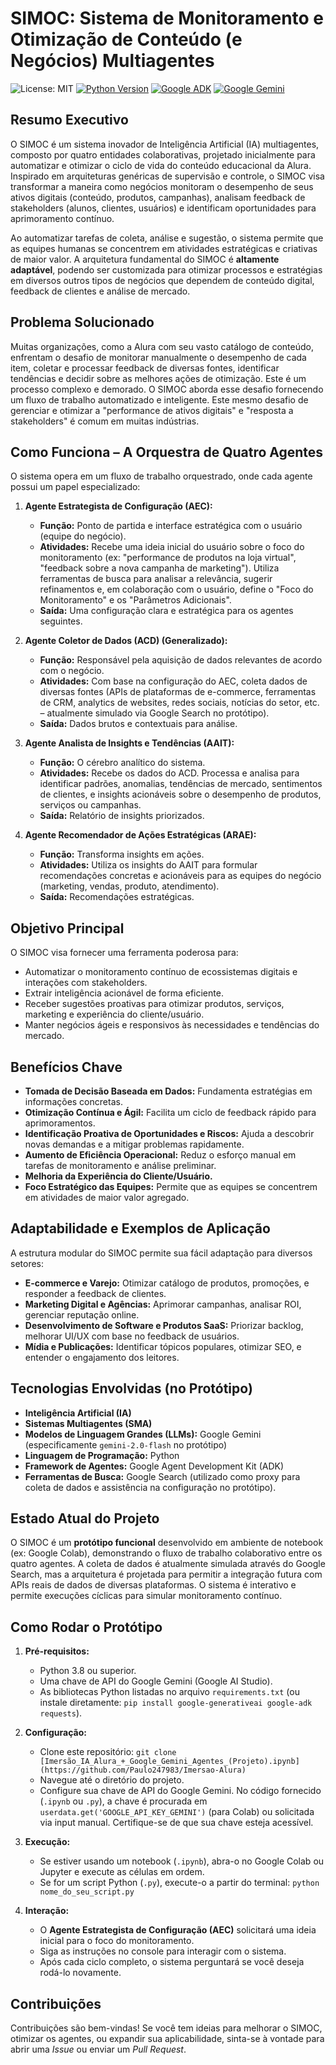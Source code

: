 # SIMOC: Sistema de Monitoramento e Otimização de Conteúdo (e Negócios) Multiagentes

![License: MIT](https://img.shields.io/badge/License-MIT-yellow.svg)
[![Python Version](https://img.shields.io/badge/python-3.8+-blue.svg)](https://www.python.org/downloads/)
[![Google ADK](https://img.shields.io/badge/Framework-Google%20ADK-orange.svg)](https://github.com/google/agent-development-kit)
[![Google Gemini](https://img.shields.io/badge/LLM-Google%20Gemini-green.svg)](https://deepmind.google/technologies/gemini/)

## Resumo Executivo

O SIMOC é um sistema inovador de Inteligência Artificial (IA) multiagentes, composto por quatro entidades colaborativas, projetado inicialmente para automatizar e otimizar o ciclo de vida do conteúdo educacional da Alura. Inspirado em arquiteturas genéricas de supervisão e controle, o SIMOC visa transformar a maneira como negócios monitoram o desempenho de seus ativos digitais (conteúdo, produtos, campanhas), analisam feedback de stakeholders (alunos, clientes, usuários) e identificam oportunidades para aprimoramento contínuo.

Ao automatizar tarefas de coleta, análise e sugestão, o sistema permite que as equipes humanas se concentrem em atividades estratégicas e criativas de maior valor. A arquitetura fundamental do SIMOC é **altamente adaptável**, podendo ser customizada para otimizar processos e estratégias em diversos outros tipos de negócios que dependem de conteúdo digital, feedback de clientes e análise de mercado.

## Problema Solucionado

Muitas organizações, como a Alura com seu vasto catálogo de conteúdo, enfrentam o desafio de monitorar manualmente o desempenho de cada item, coletar e processar feedback de diversas fontes, identificar tendências e decidir sobre as melhores ações de otimização. Este é um processo complexo e demorado. O SIMOC aborda esse desafio fornecendo um fluxo de trabalho automatizado e inteligente. Este mesmo desafio de gerenciar e otimizar a "performance de ativos digitais" e "resposta a stakeholders" é comum em muitas indústrias.

## Como Funciona – A Orquestra de Quatro Agentes

O sistema opera em um fluxo de trabalho orquestrado, onde cada agente possui um papel especializado:

1.  **Agente Estrategista de Configuração (AEC):**
    *   **Função:** Ponto de partida e interface estratégica com o usuário (equipe do negócio).
    *   **Atividades:** Recebe uma ideia inicial do usuário sobre o foco do monitoramento (ex: "performance de produtos na loja virtual", "feedback sobre a nova campanha de marketing"). Utiliza ferramentas de busca para analisar a relevância, sugerir refinamentos e, em colaboração com o usuário, define o "Foco do Monitoramento" e os "Parâmetros Adicionais".
    *   **Saída:** Uma configuração clara e estratégica para os agentes seguintes.

2.  **Agente Coletor de Dados (ACD) (Generalizado):**
    *   **Função:** Responsável pela aquisição de dados relevantes de acordo com o negócio.
    *   **Atividades:** Com base na configuração do AEC, coleta dados de diversas fontes (APIs de plataformas de e-commerce, ferramentas de CRM, analytics de websites, redes sociais, notícias do setor, etc. – atualmente simulado via Google Search no protótipo).
    *   **Saída:** Dados brutos e contextuais para análise.

3.  **Agente Analista de Insights e Tendências (AAIT):**
    *   **Função:** O cérebro analítico do sistema.
    *   **Atividades:** Recebe os dados do ACD. Processa e analisa para identificar padrões, anomalias, tendências de mercado, sentimentos de clientes, e insights acionáveis sobre o desempenho de produtos, serviços ou campanhas.
    *   **Saída:** Relatório de insights priorizados.

4.  **Agente Recomendador de Ações Estratégicas (ARAE):**
    *   **Função:** Transforma insights em ações.
    *   **Atividades:** Utiliza os insights do AAIT para formular recomendações concretas e acionáveis para as equipes do negócio (marketing, vendas, produto, atendimento).
    *   **Saída:** Recomendações estratégicas.

## Objetivo Principal

O SIMOC visa fornecer uma ferramenta poderosa para:
*   Automatizar o monitoramento contínuo de ecossistemas digitais e interações com stakeholders.
*   Extrair inteligência acionável de forma eficiente.
*   Receber sugestões proativas para otimizar produtos, serviços, marketing e experiência do cliente/usuário.
*   Manter negócios ágeis e responsivos às necessidades e tendências do mercado.

## Benefícios Chave

*   **Tomada de Decisão Baseada em Dados:** Fundamenta estratégias em informações concretas.
*   **Otimização Contínua e Ágil:** Facilita um ciclo de feedback rápido para aprimoramentos.
*   **Identificação Proativa de Oportunidades e Riscos:** Ajuda a descobrir novas demandas e a mitigar problemas rapidamente.
*   **Aumento de Eficiência Operacional:** Reduz o esforço manual em tarefas de monitoramento e análise preliminar.
*   **Melhoria da Experiência do Cliente/Usuário.**
*   **Foco Estratégico das Equipes:** Permite que as equipes se concentrem em atividades de maior valor agregado.

## Adaptabilidade e Exemplos de Aplicação

A estrutura modular do SIMOC permite sua fácil adaptação para diversos setores:

*   **E-commerce e Varejo:** Otimizar catálogo de produtos, promoções, e responder a feedback de clientes.
*   **Marketing Digital e Agências:** Aprimorar campanhas, analisar ROI, gerenciar reputação online.
*   **Desenvolvimento de Software e Produtos SaaS:** Priorizar backlog, melhorar UI/UX com base no feedback de usuários.
*   **Mídia e Publicações:** Identificar tópicos populares, otimizar SEO, e entender o engajamento dos leitores.

## Tecnologias Envolvidas (no Protótipo)

*   **Inteligência Artificial (IA)**
*   **Sistemas Multiagentes (SMA)**
*   **Modelos de Linguagem Grandes (LLMs):** Google Gemini (especificamente `gemini-2.0-flash` no protótipo)
*   **Linguagem de Programação:** Python
*   **Framework de Agentes:** Google Agent Development Kit (ADK)
*   **Ferramentas de Busca:** Google Search (utilizado como proxy para coleta de dados e assistência na configuração no protótipo).

## Estado Atual do Projeto

O SIMOC é um **protótipo funcional** desenvolvido em ambiente de notebook (ex: Google Colab), demonstrando o fluxo de trabalho colaborativo entre os quatro agentes. A coleta de dados é atualmente simulada através do Google Search, mas a arquitetura é projetada para permitir a integração futura com APIs reais de dados de diversas plataformas. O sistema é interativo e permite execuções cíclicas para simular monitoramento contínuo.

## Como Rodar o Protótipo

1.  **Pré-requisitos:**
    *   Python 3.8 ou superior.
    *   Uma chave de API do Google Gemini (Google AI Studio).
    *   As bibliotecas Python listadas no arquivo `requirements.txt` (ou instale diretamente: `pip install google-generativeai google-adk requests`).

2.  **Configuração:**
    *   Clone este repositório: `git clone [Imersão_IA_Alura_+_Google_Gemini_Agentes_(Projeto).ipynb](https://github.com/Paulo247983/Imersao-Alura)`
    *   Navegue até o diretório do projeto.
    *   Configure sua chave de API do Google Gemini. No código fornecido (`.ipynb` ou `.py`), a chave é procurada em `userdata.get('GOOGLE_API_KEY_GEMINI')` (para Colab) ou solicitada via input manual. Certifique-se de que sua chave esteja acessível.

3.  **Execução:**
    *   Se estiver usando um notebook (`.ipynb`), abra-o no Google Colab ou Jupyter e execute as células em ordem.
    *   Se for um script Python (`.py`), execute-o a partir do terminal: `python nome_do_seu_script.py`

4.  **Interação:**
    *   O **Agente Estrategista de Configuração (AEC)** solicitará uma ideia inicial para o foco do monitoramento.
    *   Siga as instruções no console para interagir com o sistema.
    *   Após cada ciclo completo, o sistema perguntará se você deseja rodá-lo novamente.

## Contribuições

Contribuições são bem-vindas! Se você tem ideias para melhorar o SIMOC, otimizar os agentes, ou expandir sua aplicabilidade, sinta-se à vontade para abrir uma *Issue* ou enviar um *Pull Request*.

